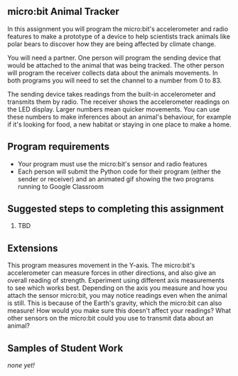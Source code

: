 micro:bit Animal Tracker
--------------------
In this assignment you will program the micro:bit's accelerometer and radio features to make a prototype of a device to help scientists track animals like polar bears to discover how they are being affected by climate change.

You will need a partner. One person will program the sending device that would be attached to the animal that was being tracked. The other person will program the receiver collects data about the animals movements. In both programs you will need to set the channel to a number from 0 to 83.

The sending device takes readings from the built-in accelerometer and transmits them by radio. The receiver shows the accelerometer readings on the LED display. Larger numbers mean quicker movements. You can use these numbers to make inferences about an animal's behaviour, for example if it's looking for food, a new habitat or staying in one place to make a home.

Program requirements
-----------------
* Your program must use the micro:bit's sensor and radio features
* Each person will submit the Python code for their program (either the sender or receiver) and an animated gif showing the two programs running to Google Classroom

Suggested steps to completing this assignment
----------
1. TBD

Extensions
----------
This program measures movement in the Y-axis. The micro:bit's accelerometer can measure forces in other directions, and also give an overall reading of strength. Experiment using different axis measurements to see which works best. Depending on the axis you measure and how you attach the sensor micro:bit, you may notice readings even when the animal is still. This is because of the Earth's gravity, which the micro:bit can also measure! How would you make sure this doesn't affect your readings? What other sensors on the micro:bit could you use to transmit data about an animal?

Samples of Student Work
----------
*none yet!*
